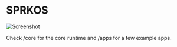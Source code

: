 # SPRKOS
![Screenshot](https://i.imgur.com/nZtjmls.png)

Check /core for the core runtime and /apps for a few example apps.